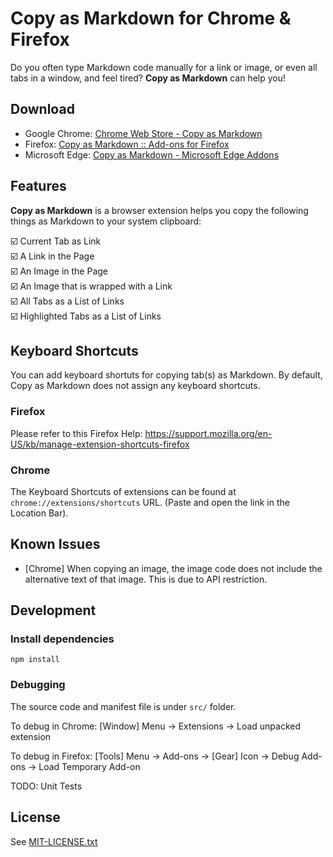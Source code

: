 # Copy as Markdown for Chrome & Firefox

Do you often type Markdown code manually for a link or image, or even all tabs in a window, and feel tired? **Copy as Markdown** can help you!

## Download

* Google Chrome: [Chrome Web Store - Copy as Markdown](https://chrome.google.com/webstore/detail/copy-as-markdown/fkeaekngjflipcockcnpobkpbbfbhmdn?hl=en)
* Firefox: [Copy as Markdown :: Add-ons for Firefox](https://addons.mozilla.org/en-us/firefox/addon/copy-as-markdown/)
* Microsoft Edge: [Copy as Markdown - Microsoft Edge Addons](https://microsoftedge.microsoft.com/addons/detail/copy-as-markdown/cbbdkefgbfifiljnnklfhnhcnlmpglpd)

## Features

**Copy as Markdown** is a browser extension helps you copy the following things as Markdown to your system clipboard:

:ballot_box_with_check: Current Tab as Link<br>
:ballot_box_with_check: A Link in the Page<br>
:ballot_box_with_check: An Image in the Page<br>
:ballot_box_with_check: An Image that is wrapped with a Link<br>
:ballot_box_with_check: All Tabs as a List of Links<br>
:ballot_box_with_check: Highlighted Tabs as a List of Links

## Keyboard Shortcuts

You can add keyboard shortuts for copying tab(s) as Markdown. By default, Copy as Markdown does not assign any keyboard shortcuts.

### Firefox

Please refer to this Firefox Help: https://support.mozilla.org/en-US/kb/manage-extension-shortcuts-firefox

### Chrome

The Keyboard Shortcuts of extensions can be found at `chrome://extensions/shortcuts` URL. (Paste and open the link in the Location Bar).

## Known Issues

* [Chrome] When copying an image, the image code does not include the alternative text of that image. This is due to API restriction.

## Development

### Install dependencies

```
npm install
```

### Debugging

The source code and manifest file is under `src/` folder.

To debug in Chrome: [Window] Menu -> Extensions -> Load unpacked extension

To debug in Firefox: [Tools] Menu -> Add-ons -> [Gear] Icon -> Debug Add-ons -> Load Temporary Add-on

TODO: Unit Tests

## License

See [MIT-LICENSE.txt](./MIT-LICENSE.txt)
